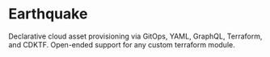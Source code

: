 # Earthquake

Declarative cloud asset provisioning via GitOps, YAML, GraphQL, Terraform, and CDKTF. Open-ended support for any custom terraform module.
